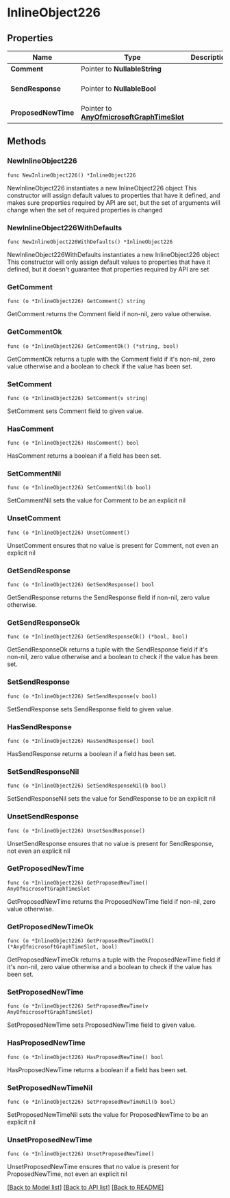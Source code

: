 # InlineObject226

## Properties

Name | Type | Description | Notes
------------ | ------------- | ------------- | -------------
**Comment** | Pointer to **NullableString** |  | [optional] 
**SendResponse** | Pointer to **NullableBool** |  | [optional] [default to false]
**ProposedNewTime** | Pointer to [**AnyOfmicrosoftGraphTimeSlot**](anyOf&lt;microsoft.graph.timeSlot&gt;.md) |  | [optional] 

## Methods

### NewInlineObject226

`func NewInlineObject226() *InlineObject226`

NewInlineObject226 instantiates a new InlineObject226 object
This constructor will assign default values to properties that have it defined,
and makes sure properties required by API are set, but the set of arguments
will change when the set of required properties is changed

### NewInlineObject226WithDefaults

`func NewInlineObject226WithDefaults() *InlineObject226`

NewInlineObject226WithDefaults instantiates a new InlineObject226 object
This constructor will only assign default values to properties that have it defined,
but it doesn't guarantee that properties required by API are set

### GetComment

`func (o *InlineObject226) GetComment() string`

GetComment returns the Comment field if non-nil, zero value otherwise.

### GetCommentOk

`func (o *InlineObject226) GetCommentOk() (*string, bool)`

GetCommentOk returns a tuple with the Comment field if it's non-nil, zero value otherwise
and a boolean to check if the value has been set.

### SetComment

`func (o *InlineObject226) SetComment(v string)`

SetComment sets Comment field to given value.

### HasComment

`func (o *InlineObject226) HasComment() bool`

HasComment returns a boolean if a field has been set.

### SetCommentNil

`func (o *InlineObject226) SetCommentNil(b bool)`

 SetCommentNil sets the value for Comment to be an explicit nil

### UnsetComment
`func (o *InlineObject226) UnsetComment()`

UnsetComment ensures that no value is present for Comment, not even an explicit nil
### GetSendResponse

`func (o *InlineObject226) GetSendResponse() bool`

GetSendResponse returns the SendResponse field if non-nil, zero value otherwise.

### GetSendResponseOk

`func (o *InlineObject226) GetSendResponseOk() (*bool, bool)`

GetSendResponseOk returns a tuple with the SendResponse field if it's non-nil, zero value otherwise
and a boolean to check if the value has been set.

### SetSendResponse

`func (o *InlineObject226) SetSendResponse(v bool)`

SetSendResponse sets SendResponse field to given value.

### HasSendResponse

`func (o *InlineObject226) HasSendResponse() bool`

HasSendResponse returns a boolean if a field has been set.

### SetSendResponseNil

`func (o *InlineObject226) SetSendResponseNil(b bool)`

 SetSendResponseNil sets the value for SendResponse to be an explicit nil

### UnsetSendResponse
`func (o *InlineObject226) UnsetSendResponse()`

UnsetSendResponse ensures that no value is present for SendResponse, not even an explicit nil
### GetProposedNewTime

`func (o *InlineObject226) GetProposedNewTime() AnyOfmicrosoftGraphTimeSlot`

GetProposedNewTime returns the ProposedNewTime field if non-nil, zero value otherwise.

### GetProposedNewTimeOk

`func (o *InlineObject226) GetProposedNewTimeOk() (*AnyOfmicrosoftGraphTimeSlot, bool)`

GetProposedNewTimeOk returns a tuple with the ProposedNewTime field if it's non-nil, zero value otherwise
and a boolean to check if the value has been set.

### SetProposedNewTime

`func (o *InlineObject226) SetProposedNewTime(v AnyOfmicrosoftGraphTimeSlot)`

SetProposedNewTime sets ProposedNewTime field to given value.

### HasProposedNewTime

`func (o *InlineObject226) HasProposedNewTime() bool`

HasProposedNewTime returns a boolean if a field has been set.

### SetProposedNewTimeNil

`func (o *InlineObject226) SetProposedNewTimeNil(b bool)`

 SetProposedNewTimeNil sets the value for ProposedNewTime to be an explicit nil

### UnsetProposedNewTime
`func (o *InlineObject226) UnsetProposedNewTime()`

UnsetProposedNewTime ensures that no value is present for ProposedNewTime, not even an explicit nil

[[Back to Model list]](../README.md#documentation-for-models) [[Back to API list]](../README.md#documentation-for-api-endpoints) [[Back to README]](../README.md)



